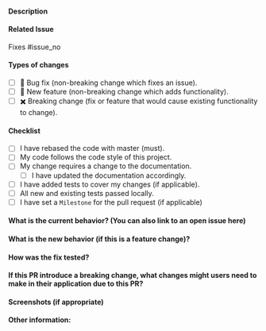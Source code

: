 #### Description
<!-- Describe the big picture of your changes -->

#### Related Issue
Fixes #issue_no

#### Types of changes
<!-- Put an `x` in the boxes that apply. You can also fill these out after creating the PR. -->

- [ ] :bug: Bug fix (non-breaking change which fixes an issue).
- [ ] :rocket: New feature (non-breaking change which adds functionality).
- [ ] :heavy_multiplication_x: Breaking change (fix or feature that would cause existing functionality to change).

#### Checklist
<!--
The following checklist should be checked on each new pull requests as well as the subsequent changes in the pull request.
Put an `x` in the boxes that apply. You can also fill these out after creating the PR.
-->

- [ ] I have rebased the code with master (must).
- [ ] My code follows the code style of this project.
- [ ] My change requires a change to the documentation.
    - [ ] I have updated the documentation accordingly.
- [ ] I have added tests to cover my changes (if applicable).
- [ ] All new and existing tests passed locally.
- [ ] I have set a `Milestone` for the pull request (if applicable)

#### What is the current behavior? (You can also link to an open issue here)


####  What is the new behavior (if this is a feature change)?


#### How was the fix tested?


#### If this PR introduce a breaking change, what changes might users need to make in their application due to this PR?


#### Screenshots (if appropriate)


#### Other information:
